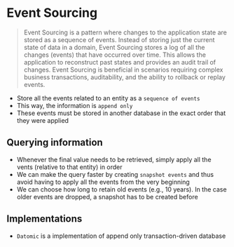 # Event Sourcing

> Event Sourcing is a pattern where changes to the application state are stored as a sequence of events. Instead of storing just the current state of data in a domain, Event Sourcing stores a log of all the changes (events) that have occurred over time. This allows the application to reconstruct past states and provides an audit trail of changes. Event Sourcing is beneficial in scenarios requiring complex business transactions, auditability, and the ability to rollback or replay events.

- Store all the events related to an entity as a `sequence of events`
- This way, the information is `append only`
- These events must be stored in another database in the exact order that they were applied

## Querying information

- Whenever the final value needs to be retrieved, simply apply all the vents (relative to that entity) in order
- We can make the query faster by creating `snapshot events` and thus avoid having to apply all the events from the very beginning
- We can choose how long to retain old events (e.g., 10 years). In the case older events are dropped, a snapshot has to be created before

## Implementations

- `Datomic` is a implementation of append only transaction-driven database
